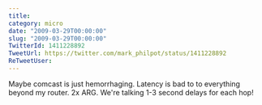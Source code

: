 ```yaml
---
title: 
category: micro
date: "2009-03-29T00:00:00"
slug: "2009-03-29T00:00:00"
TwitterId: 1411228892
TweetUrl: https://twitter.com/mark_philpot/status/1411228892
ReTweetUser: 
---
```


Maybe comcast is just hemorrhaging. Latency is bad to to everything beyond my router. 2x ARG. We're talking 1-3 second delays for each hop!